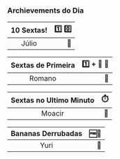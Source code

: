 ### Archievements do Dia
|10 Sextas!     | :one: :zero: |  
|:--------:|---:|                            
| Júlio |:medal_sports:| 

| Sextas de Primeira     |:one: + :anger: :gun:   |  
|:--------:|---:|                            
| Romano               |:medal_sports:| 

| Sextas no Ultimo Minuto     |:stopwatch:   |  
|:--------:|---:|                            
| Moacir               |:medal_sports:|

| Bananas Derrubadas |:free::banana:|
|:--------:|---:|    
| Yuri | :medal_sports:|